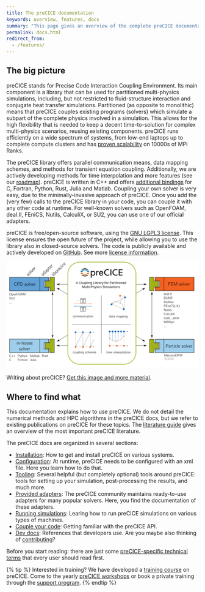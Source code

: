 ```yaml
---
title: The preCICE documentation
keywords: overview, features, docs
summary: "This page gives an overview of the complete preCICE documentation, including building, configuration, literature, the API, and much more."
permalink: docs.html
redirect_from:
  - /features/
---
```


## The big picture

preCICE stands for Precise Code Interaction Coupling Environment. Its main component is a library that can be used for partitioned multi-physics simulations, including, but not restricted to fluid-structure interaction and conjugate heat transfer simulations. Partitioned (as opposite to monolithic) means that preCICE couples existing programs (solvers) which simulate a subpart of the complete physics involved in a simulation. This allows for the high flexibility that is needed to keep a decent time-to-solution for complex multi-physics scenarios, reusing existing components. preCICE runs efficiently on a wide spectrum of systems, from low-end laptops up to complete compute clusters and has [proven scalability](fundamentals-literature-guide.html#high-performance-computing) on 10000s of MPI Ranks.

The preCICE library offers parallel communication means, data mapping schemes, and methods for transient equation coupling. Additionally, we are actively developing methods for time interpolation and more features (see our [roadmap](fundamentals-roadmap.html)). preCICE is written in C++ and offers [additional bindings](couple-your-code-api.html#bindings) for C, Fortran, Python, Rust, Julia and Matlab.
Coupling your own solver is very easy, due to the minimally-invasive approach of preCICE.
Once you add the (very few) calls to the preCICE library in your code, you can couple
it with any other code at runtime. For well-known solvers such as OpenFOAM, deal.II, FEniCS, Nutils, CalculiX, or SU2, you can use one of our official adapters.

preCICE is free/open-source software, using the [GNU LGPL3 license](https://www.gnu.org/licenses/lgpl-3.0.en.html). This license ensures the open future of the project, while allowing you to use the library also in closed-source solvers. The code is publicly available and actively developed on [GitHub](https://github.com/precice). See more [license information](fundamentals-license.html).

![Big-picture overview of preCICE](material/overview/precice-overview.png)

Writing about preCICE? [Get this image and more material](https://github.com/precice/precice.github.io/tree/master/material).

## Where to find what

This documentation explains how to use preCICE. We do not detail the numerical methods and HPC algorithms in the preCICE docs, but we refer to existing publications on preCICE for these topics. The [literature guide](fundamentals-literature-guide.html) gives an overview of the most important preCICE literature.

The preCICE docs are organized in several sections:

* [Installation](installation-overview.html): How to get and install preCICE on various systems.
* [Configuration](configuration-overview.html): At runtime, preCICE needs to be configured with an xml file. Here you learn how to do that.
* [Tooling](tooling-overview.html): Several helpful (but completely optional) tools around preCICE: tools for setting up your simulation, post-processing the results, and much more.
* [Provided adapters](adapters-overview.html): The preCICE community maintains ready-to-use adapters for many popular solvers. Here, you find the documentation of these adapters.
* [Running simulations](running-overview.html): Learing how to run preCICE simulations on various types of machines.
* [Couple your code](couple-your-code-overview.html): Getting familiar with the preCICE API.
* [Dev docs](dev-docs-overview.html): References that developers use. Are you maybe also thinking of [contributing](community-contribute-to-precice.html)?

Before you start reading: there are just some [preCICE-specific technical terms](fundamentals-terminology.html) that every user should read first.

{% tip %}
Interested in training? We have developed a [training course](community-training.html) on preCICE. Come to the yearly [preCICE workshops](community.html) or book a private training through the [support program](community-support-precice.html).
{% endtip  %}
